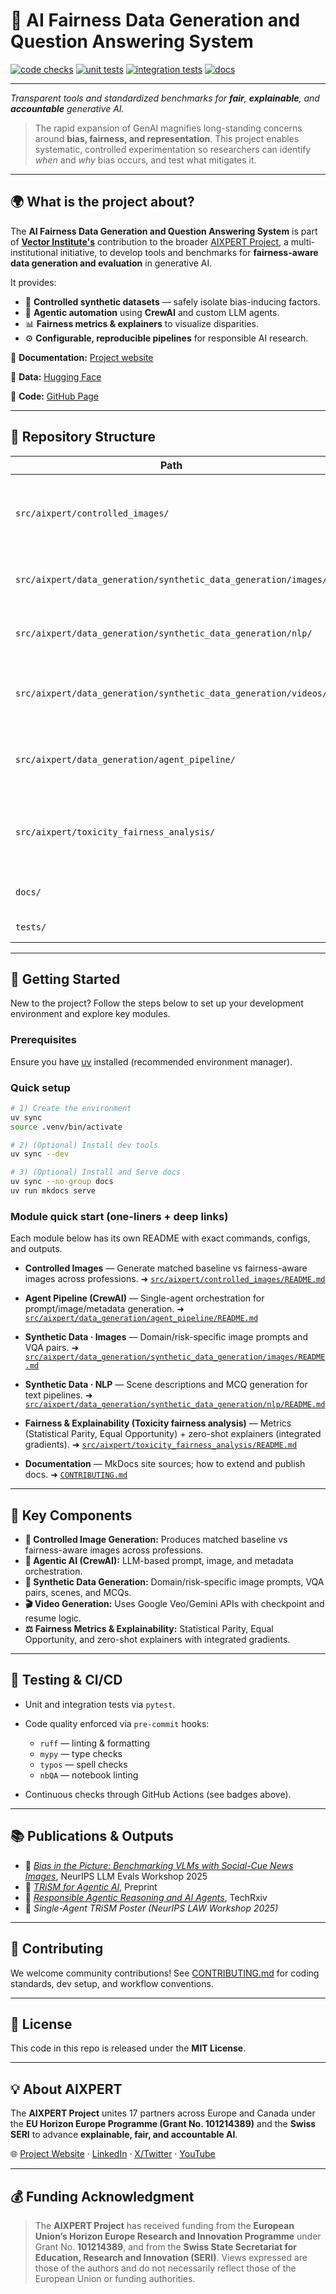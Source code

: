 # 🧠 AI Fairness Data Generation and Question Answering System

[![code checks](https://github.com/VectorInstitute/vector-aixpert/actions/workflows/code_checks.yml/badge.svg)](https://github.com/VectorInstitute/vector-aixpert/actions/workflows/code_checks.yml)
[![unit tests](https://github.com/VectorInstitute/vector-aixpert/actions/workflows/unit_tests.yml/badge.svg)](https://github.com/VectorInstitute/vector-aixpert/actions/workflows/unit_tests.yml)
[![integration tests](https://github.com/VectorInstitute/vector-aixpert/actions/workflows/integration_tests.yml/badge.svg)](https://github.com/VectorInstitute/vector-aixpert/actions/workflows/integration_tests.yml)
[![docs](https://github.com/VectorInstitute/vector-aixpert/actions/workflows/docs.yml/badge.svg)](https://github.com/VectorInstitute/vector-aixpert/actions/workflows/docs.yml)

<!--
[![codecov](https://codecov.io/github/VectorInstitute/vector-aixpert/graph/badge.svg?token=83MYFZ3UPA)](https://codecov.io/github/VectorInstitute/vector-aixpert)
![GitHub License](https://img.shields.io/github/license/VectorInstitute/vector-aixpert)
-->

---

*Transparent tools and standardized benchmarks for **fair**, **explainable**, and **accountable** generative AI.*

> The rapid expansion of GenAI magnifies long-standing concerns around **bias, fairness, and representation**.
> This project enables systematic, controlled experimentation so researchers can identify *when* and *why* bias occurs, and test what mitigates it.

---

## 🌍 What is the project about?

The **AI Fairness Data Generation and Question Answering System** is part of **[Vector Institute's](https://vectorinstitute.ai)** contribution to the broader [AIXPERT Project](https://aixpert-project.eu/), a multi-institutional initiative, to develop tools and benchmarks for **fairness-aware data generation and evaluation** in generative AI.

It provides:

* 🧩 **Controlled synthetic datasets** — safely isolate bias-inducing factors.
* 🤖 **Agentic automation** using **CrewAI** and custom LLM agents.
* 📊 **Fairness metrics & explainers** to visualize disparities.
* ⚙️ **Configurable, reproducible pipelines** for responsible AI research.

📘 **Documentation:** [Project website](https://vectorinstitute.github.io/vector-aixpert/)

📂 **Data:** [Hugging Face](https://huggingface.co/datasets/vector-institute/aixpert)

🧮 **Code:** [GitHub Page](https://github.com/VectorInstitute/vector-aixpert)

---

## 🧱 Repository Structure

| Path                                                            | Description                                                           |
| --------------------------------------------------------------- | --------------------------------------------------------------------- |
| `src/aixpert/controlled_images/`                                | Controlled image generation (baseline vs fairness-aware).             |
| `src/aixpert/data_generation/synthetic_data_generation/images/` | Domain- and risk-specific image + VQA generation.                     |
| `src/aixpert/data_generation/synthetic_data_generation/nlp/`    | Domain- and risk-specific Scene + MCQ generation.                                      |
| `src/aixpert/data_generation/synthetic_data_generation/videos/` | Video synthesis using Google Veo / Gemini API.                        |
| `src/aixpert/data_generation/agent_pipeline/`                   | Single-agent **CrewAI** pipeline for multimodal orchestration.        |
| `src/aixpert/toxicity_fairness_analysis/`                                    | Fairness metrics and zero-shot explainability (integrated gradients). |
| `docs/`                                                         | MkDocs documentation sources.                                         |
| `tests/`                                                        | Tests using `pytest`.                            |

---

## 🚀 Getting Started

New to the project? Follow the steps below to set up your development environment and explore key modules.

### Prerequisites

Ensure you have [uv](https://docs.astral.sh/uv/getting-started/installation/) installed (recommended environment manager).

### Quick setup
```bash
# 1) Create the environment
uv sync
source .venv/bin/activate

# 2) (Optional) Install dev tools
uv sync --dev

# 3) (Optional) Install and Serve docs
uv sync --no-group docs
uv run mkdocs serve
````

### Module quick start (one-liners + deep links)

Each module below has its own README with exact commands, configs, and outputs.

* **Controlled Images** — Generate matched baseline vs fairness-aware images across professions.
  ➜ [`src/aixpert/controlled_images/README.md`](src/aixpert/controlled_images/README.md)

* **Agent Pipeline (CrewAI)** — Single-agent orchestration for prompt/image/metadata generation.
  ➜ [`src/aixpert/data_generation/agent_pipeline/README.md`](src/aixpert/data_generation/agent_pipeline/README.md)

* **Synthetic Data · Images** — Domain/risk-specific image prompts and VQA pairs.
  ➜ [`src/aixpert/data_generation/synthetic_data_generation/images/README.md`](src/aixpert/data_generation/synthetic_data_generation/images/README.md)

* **Synthetic Data · NLP** — Scene descriptions and MCQ generation for text pipelines.
  ➜ [`src/aixpert/data_generation/synthetic_data_generation/nlp/README.md`](src/aixpert/data_generation/synthetic_data_generation/nlp/README.md)

<!--
# TODO: Add the video module readme when ready
# * **Synthetic Data · Videos** — Video synthesis via Google Veo / Gemini with checkpoint & resume.
  # ➜ [`src/aixpert/data_generation/synthetic_data_generation/videos/README.md`](src/aixpert/data_generation/synthetic_data_generation/videos/README.md)
-->

* **Fairness & Explainability (Toxicity fairness analysis)** — Metrics (Statistical Parity, Equal Opportunity) + zero-shot explainers (integrated gradients).
  ➜ [`src/aixpert/toxicity_fairness_analysis/README.md`](src/aixpert/toxicity_fairness_analysis/README.md)

* **Documentation** — MkDocs site sources; how to extend and publish docs.
  ➜ [`CONTRIBUTING.md`](CONTRIBUTING.md)

<!--
* **Tests** — Run unit/integration tests with `pytest` and pre-commit hooks.
  ➜ [`tests/README.md`](tests/README.md)
-->

<!-- # TODO: Add the website link when the docs are published on GitHub Pages
# > Prefer a website? See the full docs:
# > 🔗 **AIXpert website** — [https://vectorinstitute.github.io/AIXpert/](https://vectorinstitute.github.io/vector-aixpert/)
 -->

---

## 🧠 Key Components

* **🎨 Controlled Image Generation:** Produces matched baseline vs fairness-aware images across professions.
* **🤖 Agentic AI (CrewAI):** LLM-based prompt, image, and metadata orchestration.
* **🧾 Synthetic Data Generation:** Domain/risk-specific image prompts, VQA pairs, scenes, and MCQs.
* **🎬 Video Generation:** Uses Google Veo/Gemini APIs with checkpoint and resume logic.
* **⚖️ Fairness Metrics & Explainability:** Statistical Parity, Equal Opportunity, and zero-shot explainers with integrated gradients.

---

## 🧪 Testing & CI/CD

* Unit and integration tests via `pytest`.
* Code quality enforced via `pre-commit` hooks:

  * `ruff` — linting & formatting
  * `mypy` — type checks
  * `typos` — spell checks
  * `nbQA` — notebook linting
* Continuous checks through GitHub Actions (see badges above).

---

## 📚 Publications & Outputs

* 🧩 [*Bias in the Picture: Benchmarking VLMs with Social-Cue News Images*](https://arxiv.org/abs/2509.19659), NeurIPS LLM Evals Workshop 2025
* 📜 [*TRiSM for Agentic AI*](https://arxiv.org/abs/2506.04133), Preprint
* 📘 [*Responsible Agentic Reasoning and AI Agents*](https://www.techrxiv.org/articles/1329333), TechRxiv
* 🧠 *Single-Agent TRiSM Poster (NeurIPS LAW Workshop 2025)*

---

## 🤝 Contributing

We welcome community contributions!
See [CONTRIBUTING.md](CONTRIBUTING.md) for coding standards, dev setup, and workflow conventions.


---

## 📄 License

This code in this repo is released under the **MIT License**.

---

## 💡 About AIXPERT

The **AIXPERT Project** unites 17 partners across Europe and Canada under the
**EU Horizon Europe Programme (Grant No. 101214389)** and the **Swiss SERI** to advance
**explainable, fair, and accountable AI**.

🌐 [Project Website](https://aixpert-project.eu/) · [LinkedIn](https://www.linkedin.com/company/aixpert-project/) · [X/Twitter](https://x.com/AIXPERT_project) · [YouTube](https://www.youtube.com/@AIXPERT_project)

---

## 💰 Funding Acknowledgment

> The **AIXPERT Project** has received funding from the **European Union’s Horizon Europe Research and Innovation Programme** under Grant No. **101214389**, and from the **Swiss State Secretariat for Education, Research and Innovation (SERI)**.
> Views expressed are those of the authors and do not necessarily reflect those of the European Union or funding authorities.
